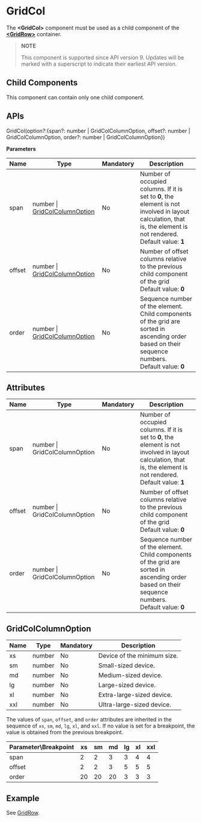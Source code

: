 # GridCol

The **\<GridCol>** component must be used as a child component of the **[\<GridRow>](ts-container-gridrow.md)** container.

>  **NOTE**
>
> This component is supported since API version 9. Updates will be marked with a superscript to indicate their earliest API version. 

## Child Components

This component can contain only one child component.
## APIs

GridCol(option?:{span?: number | GridColColumnOption, offset?: number | GridColColumnOption, order?: number | GridColColumnOption})

**Parameters**

| Name| Type                                                 | Mandatory| Description                                                        |
| ------ | ----------------------------------------------------- | ---- | ------------------------------------------------------------ |
| span   | number \| [GridColColumnOption](#gridcolcolumnoption) | No  | Number of occupied columns. If it is set to **0**, the element is not involved in layout calculation, that is, the element is not rendered.<br>Default value: **1**|
| offset | number \| [GridColColumnOption](#gridcolcolumnoption) | No  | Number of offset columns relative to the previous child component of the grid<br>Default value: **0**          |
| order  | number \| [GridColColumnOption](#gridcolcolumnoption) | No  | Sequence number of the element. Child components of the grid are sorted in ascending order based on their sequence numbers.<br>Default value: **0**|

## Attributes

| Name| Type                         | Mandatory| Description                                                        |
| ------ | ----------------------------- | ---- | ------------------------------------------------------------ |
| span   | number \| GridColColumnOption | No  | Number of occupied columns. If it is set to **0**, the element is not involved in layout calculation, that is, the element is not rendered.<br>Default value: **1**|
| offset | number \| GridColColumnOption | No  | Number of offset columns relative to the previous child component of the grid<br>Default value: **0**          |
| order  | number \| GridColColumnOption | No  | Sequence number of the element. Child components of the grid are sorted in ascending order based on their sequence numbers.<br>Default value: **0**|

## GridColColumnOption

| Name  | Type  | Mandatory  | Description                                    |
| ----- | ------ | ---- | ---------------------------------------- |
| xs  | number | No   | Device of the minimum size.   |
| sm  | number | No   | Small-sized device.     |
| md  | number | No   | Medium-sized device.   |
| lg  | number | No   | Large-sized device.     |
| xl  | number | No   | Extra-large-sized device.   |
| xxl | number | No   | Ultra-large-sized device. |

The values of `span`, `offset`, and `order` attributes are inherited in the sequence of `xs`, `sm`, `md`, `lg`, `xl`, and `xxl`. If no value is set for a breakpoint, the value is obtained from the previous breakpoint.

|Parameter\Breakpoint|xs|sm|md|lg|xl|xxl|
|---|---|---|---|---|---|---|
|span   |2  |2  |3  |3  |4  |4  |
|offset |2  |2  |3  |5  |5  |5  |
|order  |20 |20 |20 |3  |3  |3  |

## Example
See [GridRow](ts-container-gridrow.md#example).
